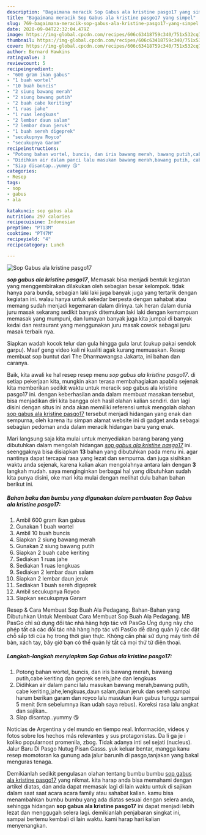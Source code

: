 ```yaml
---
description: "Bagaimana meracik Sop Gabus ala kristine pasgo17 yang simpel"
title: "Bagaimana meracik Sop Gabus ala kristine pasgo17 yang simpel"
slug: 769-bagaimana-meracik-sop-gabus-ala-kristine-pasgo17-yang-simpel
date: 2020-09-04T22:32:04.479Z
image: https://img-global.cpcdn.com/recipes/606c63418759c340/751x532cq70/sop-gabus-ala-kristine-pasgo17-foto-resep-utama.jpg
thumbnail: https://img-global.cpcdn.com/recipes/606c63418759c340/751x532cq70/sop-gabus-ala-kristine-pasgo17-foto-resep-utama.jpg
cover: https://img-global.cpcdn.com/recipes/606c63418759c340/751x532cq70/sop-gabus-ala-kristine-pasgo17-foto-resep-utama.jpg
author: Bernard Hawkins
ratingvalue: 3
reviewcount: 5
recipeingredient:
- "600 gram ikan gabus"
- "1 buah wortel"
- "10 buah buncis"
- "2 siung bawang merah"
- "2 siung bawang putih"
- "2 buah cabe keriting"
- "1 ruas jahe"
- "1 ruas lengkuas"
- "2 lembar daun salam"
- "2 lembar daun jeruk"
- "1 buah sereh digeprek"
- "secukupnya Royco"
- "secukupnya Garam"
recipeinstructions:
- "Potong bahan wortel, buncis, dan iris bawang merah, bawang putih,cabe keriting dan geprek sereh,jahe dan lengkuas"
- "Didihkan air dalam panci lalu masukan bawang merah,bawang putih, cabe keriting,jahe,lengkuas,daun salam,daun jeruk dan sereh sampai harum berikan garam dan royco lalu masukan ikan gabus tunggu sampai 5 menit (krn sebelumnya ikan udah saya rebus). Koreksi rasa lalu angkat dan sajikan.."
- "Siap disantap..yummy 😘"
categories:
- Resep
tags:
- sop
- gabus
- ala

katakunci: sop gabus ala 
nutrition: 297 calories
recipecuisine: Indonesian
preptime: "PT13M"
cooktime: "PT47M"
recipeyield: "4"
recipecategory: Lunch

---
```



![Sop Gabus ala kristine pasgo17](https://img-global.cpcdn.com/recipes/606c63418759c340/751x532cq70/sop-gabus-ala-kristine-pasgo17-foto-resep-utama.jpg)

<b><i>sop gabus ala kristine pasgo17</i></b>, Memasak bisa menjadi bentuk kegiatan yang menggembirakan dilakukan oleh sebagian besar kelompok. tidak hanya para bunda, sebagian laki laki juga banyak juga yang tertarik dengan kegiatan ini. walau hanya untuk sekedar berpesta dengan sahabat atau memang sudah menjadi kegemaran dalam dirinya. tak heran dalam dunia juru masak sekarang sedikit banyak ditemukan laki laki dengan kemampuan memasak yang mumpuni, dan lumayan banyak juga kita jumpai di banyak kedai dan restaurant yang menggunakan juru masak cowok sebagai juru masak terbaik nya.

Siapkan wadah kocok telur dan gula hingga gula larut (cukup pakai sendok garpu). Maaf geng video kali ni kualiti agak kurang memuaskan. Resep membuat sop buntut dari The Dharmawangsa Jakarta, ini bahan dan caranya.

Baik, kita awali ke hal resep resep menu <i>sop gabus ala kristine pasgo17</i>. di setiap pekerjaan kita, mungkin akan terasa membahagiakan apabila sejenak kita memberikan sedikit waktu untuk meracik sop gabus ala kristine pasgo17 ini. dengan keberhasilan anda dalam membuat masakan tersebut, bisa menjadikan diri kita bangga oleh hasil olahan kalian sendiri. dan lagi disini dengan situs ini anda akan memiliki referensi untuk mengolah olahan <u>sop gabus ala kristine pasgo17</u> tersebut menjadi hidangan yang enak dan sempurna, oleh karena itu simpan alamat website ini di gadget anda sebagai sebagian pedoman anda dalam meracik hidangan baru yang enak.


Mari langsung saja kita mulai untuk menyediakan barang barang yang dibutuhkan dalam mengolah hidangan <u><i>sop gabus ala kristine pasgo17</i></u> ini. seenggaknya bisa disiapkan <b>13</b> bahan yang dibutuhkan pada menu ini. agar nantinya dapat tercapai rasa yang lezat dan sempurna. dan juga sisihkan waktu anda sejenak, karena kalian akan mengolahnya antara lain dengan <b>3</b> langkah mudah. saya menginginkan berbagai hal yang dibutuhkan sudah kita punya disini, oke mari kita mulai dengan melihat dulu bahan bahan berikut ini.

<!--inarticleads1-->

##### Bahan baku dan bumbu yang digunakan dalam pembuatan Sop Gabus ala kristine pasgo17:

1. Ambil 600 gram ikan gabus
1. Gunakan 1 buah wortel
1. Ambil 10 buah buncis
1. Siapkan 2 siung bawang merah
1. Gunakan 2 siung bawang putih
1. Siapkan 2 buah cabe keriting
1. Sediakan 1 ruas jahe
1. Sediakan 1 ruas lengkuas
1. Sediakan 2 lembar daun salam
1. Siapkan 2 lembar daun jeruk
1. Sediakan 1 buah sereh digeprek
1. Ambil secukupnya Royco
1. Siapkan secukupnya Garam


Resep &amp; Cara Membuat Sop Buah Ala Pedagang. Bahan-Bahan yang Dibutuhkan Untuk Membuat Cara Membuat Sop Buah Ala Pedagang. MB PasGo chỉ sử dụng đối tác nhà hàng hợp tác với PasGo Ứng dụng này cho phép tất cả các đối tác nhà hàng hợp tác với PasGo dễ dàng quản lý các đặt chỗ sắp tới của họ trong thời gian thực. Không cần phải sử dụng máy tính để bàn, xách tay, bây giờ bạn có thể quản lý tất cả mọi thứ từ điện thoại. 

<!--inarticleads2-->

##### Langkah-langkah menyiapkan Sop Gabus ala kristine pasgo17:

1. Potong bahan wortel, buncis, dan iris bawang merah, bawang putih,cabe keriting dan geprek sereh,jahe dan lengkuas
1. Didihkan air dalam panci lalu masukan bawang merah,bawang putih, cabe keriting,jahe,lengkuas,daun salam,daun jeruk dan sereh sampai harum berikan garam dan royco lalu masukan ikan gabus tunggu sampai 5 menit (krn sebelumnya ikan udah saya rebus). Koreksi rasa lalu angkat dan sajikan..
1. Siap disantap..yummy 😘


Noticias de Argentina y del mundo en tiempo real. Información, videos y fotos sobre los hechos más relevantes y sus protagonistas. Da li ga je i koliko popularnost promenila, zbog. Tidak adanya inti sel sejati (nucleus). Jalur Baru Di Pasgo Nutug Pisan Gasss. yuk keluar bentar, mangga kanu resep momotoran ka gunung ada jalur barunih di pasgo,tanjakan yang bakal menguras tenaga. 

Demikianlah sedikit pengulasan olahan tentang bumbu bumbu <u>sop gabus ala kristine pasgo17</u> yang nikmat. kita harap anda bisa memahami dengan artikel diatas, dan anda dapat memasak lagi di lain waktu untuk di sajikan dalam saat saat acara acara family atau sahabat kalian. kamu bisa menambahkan bumbu bumbu yang ada diatas sesuai dengan selera anda, sehingga hidangan <b>sop gabus ala kristine pasgo17</b> ini dapat menjadi lebih lezat dan menggugah selera lagi. demikianlah penjabaran singkat ini, sampai bertemu kembali di lain waktu. kami harap hari kalian menyenangkan.
